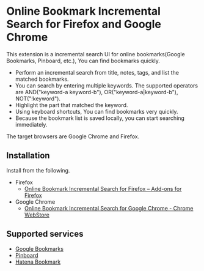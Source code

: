 # Online Bookmark Incremental Search for Firefox and Google Chrome

This extension is a incremental search UI for online bookmarks(Google Bookmarks, Pinboard, etc.), You can find bookmarks quickly.

* Perform an incremental search from title, notes, tags, and list the matched bookmarks.
* You can search by entering multiple keywords. The supported operators are AND("keyword-a keyword-b"), OR("keyword-a|keyword-b"), NOT("!keyword").
* Highlight the part that matched the keyword.
* Using keyboard shortcuts, You can find bookmarks very quickly.
* Because the bookmark list is saved locally, you can start searching immediately.

The target browsers are Google Chrome and Firefox.

## Installation

Install from the following.

* Firefox
  * [Online Bookmark Incremental Search for Firefox – Add-ons for Firefox](https://addons.mozilla.org/firefox/addon/online-bookmark-inc-search/)
* Google Chrome
  * [Online Bookmark Incremental Search for Google Chrome - Chrome WebStore](https://chrome.google.com/webstore/detail/online-bookmark-incsearch/lpaleambpedcnbeaolhoandbffjgidao)

## Supported services

* [Google Bookmarks](https://www.google.com/bookmarks/)
* [Pinboard](https://pinboard.in/)
* [Hatena Bookmark](http://b.hatena.ne.jp/)
